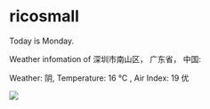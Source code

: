 # ricosmall

Today is Monday.

Weather infomation of 深圳市南山区， 广东省， 中国: 

Weather: 阴, Temperature: 16 ℃ , Air Index: 19 优

<img src="https://github-readme-stats.vercel.app/api?username=ricosmall&show_icons=true" />
